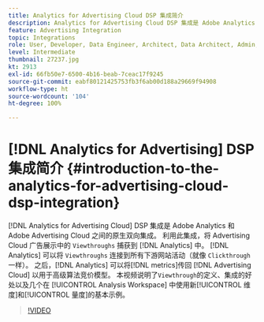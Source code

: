 ```yaml
---
title: Analytics for Advertising Cloud DSP 集成简介
description: Analytics for Advertising Cloud DSP 集成是 Adobe Analytics 和 Adobe Advertising Cloud 之间的原生双向集成。
feature: Advertising Integration
topic: Integrations
role: User, Developer, Data Engineer, Architect, Data Architect, Admin, Leader
level: Intermediate
thumbnail: 27237.jpg
kt: 2913
exl-id: 66fb50e7-6500-4b16-beab-7ceac17f9245
source-git-commit: eabf80121425753fb3f6ab00d188a29669f94908
workflow-type: ht
source-wordcount: '104'
ht-degree: 100%

---
```


# [!DNL Analytics for Advertising] DSP 集成简介 {#introduction-to-the-analytics-for-advertising-cloud-dsp-integration}

[!DNL Analytics for Advertising Cloud] DSP 集成是 Adobe Analytics 和 Adobe Advertising Cloud 之间的原生双向集成。 利用此集成，将 Advertising Cloud 广告展示中的 `Viewthroughs` 捕获到 [!DNL Analytics] 中。 [!DNL Analytics] 可以将 `Viewthroughs` 连接到所有下游网站活动（就像 `Clickthrough` 一样）。 之后，[!DNL Analytics] 可以将[!DNL metrics]传回 [!DNL Advertising Cloud] 以用于高级算法竞价模型。 本视频说明了`Viewthrough`的定义、集成的好处以及几个在 [!UICONTROL Analysis Workspace] 中使用新[!UICONTROL 维度]和[!UICONTROL 量度]的基本示例。

>[!VIDEO](https://video.tv.adobe.com/v/27237/?quality=12&learn=on)
